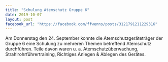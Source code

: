 ```yaml
---
title: "Schulung Atemschutz Gruppe 6"
date: 2019-10-07
layout: post
facebook_url: "https://facebook.com/ffwenns/posts/3121791211229316"
---
```


Am Donnerstag den 24. September konnte die Atemschutzgeräteträger der Gruppe 6 eine Schulung zu mehreren Themen betreffend Atemschutz durchführen. Teile davon waren u. a. Atemschutzüberwachung, Strahlrohrführertraining, Richtiges Anlegen & Ablegen des Gerätes.